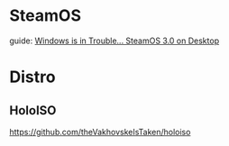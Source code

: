 # SteamOS
guide: [Windows is in Trouble... SteamOS 3.0 on Desktop](https://youtu.be/fzBCR_C26QE)

# Distro
## HoloISO
https://github.com/theVakhovskeIsTaken/holoiso
